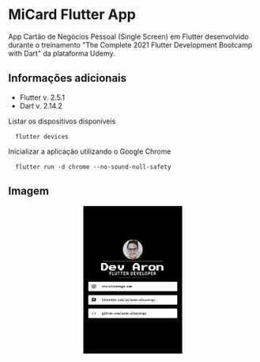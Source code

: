 # MiCard Flutter App

App Cartão de Negócios Pessoal (Single Screen) em Flutter desenvolvido durante o treinamento "The Complete 2021 Flutter Development Bootcamp with Dart" da plataforma Udemy.

## Informações adicionais

- Flutter v. 2.5.1
- Dart v. 2.14.2

Listar os dispositivos disponíveis
```flutter
  flutter devices
```

Inicializar a aplicação utilizando o Google Chrome
```flutter
  flutter run -d chrome --no-sound-null-safety
```

## Imagem

<div align="center">
  <img width="200" alt="Home vazia" src="./flutter_01.png">
</div>
